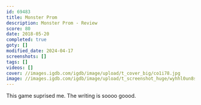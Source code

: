 ```yaml
---
id: 69483
title: Monster Prom
description: Monster Prom - Review
score: 80
date: 2018-05-20
completed: true
goty: []
modified_date: 2024-04-17
screenshots: []
tags: []
videos: []
cover: //images.igdb.com/igdb/image/upload/t_cover_big/co1i78.jpg
image: //images.igdb.com/igdb/image/upload/t_screenshot_huge/wyhhl0un8sjvff3ei2tl.jpg
---
```

This game suprised me. The writing is soooo goood.